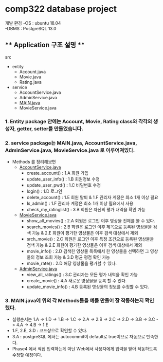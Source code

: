 # comp322 database project
개발 환경
-OS : ubuntu 18.04\
-DBMS : PostgreSQL 13.0

## ** Application 구조 설명 **
src
 - entity
    - Account.java
    - Movie.java
    - Rating.java
  - service
    - AccountService.java
    - AdminService.java
    - [MAIN.java](https://github.com/kdh7575070/comp322/blob/main/Phase4/src/service/MAIN.java)
    - MovieService.java

### 1. Entity package 안에는 Account, Movie, Rating class와 각각의 생성자, getter, setter를 만들었습니다.

### 2. service package는 MAIN.java, AccountService.java, AdminService.java, MovieService.java 로 이루어져있다.
- Methods 를 정리해보면
  - [AccountService.java](https://github.com/kdh7575070/comp322/blob/main/Phase4/src/service/AccountService.java)
    - create_account()      : 1.A 회원 가입
    - update_user_info()    : 1.B 회원정보 수정
    - update_user_pwd()     : 1.C 비밀번호 수정
    - login()               : 1.D 로그인
    - delete_account()      : 1.E 회원 탈퇴 & 1.F 관리자 계정은 최소 1개 이상 필요
    - Is_admin()            : 1.F 관리자 계정은 최소 1개 이상 필요에서 사용
    - check_my_ratinglist() : 3.B 회원은 자신의 평가 내역을 확인 가능 
  - [MovieService.java](https://github.com/kdh7575070/comp322/blob/main/Phase4/src/service/MovieService.java)
    - show_all_movies()     : 2.A 회원은 로그인 이후 영상물 전체를 볼 수 있다.
    - search_movies()       : 2.B 회원은 로그인 이후 제목으로 등록된 영상물을 검색 가능 & 2.E 회원이 평가한 영상물은 이후 검색 대상에서 제외
    - srch_movie()          : 2.C 회원은 로그인 이후 특정 조건으로 등록된 영상물을 검색 가능 & 2.E 회원이 평가한 영상물은 이후 검색 대상에서 제외
    - movie_info()          : 2.D 검색한 영상물 목록에서 한 영상물을 선택하면 그 영상물의 정보 조회 가능 & 3.D 평균 평점 확인 가능
    - movie_rate()          : 2.D 해당 영상물을 평가할 수 있다.
  - [AdminService.java](https://github.com/kdh7575070/comp322/blob/main/Phase4/src/service/AdminService.java)
    - view_all_ratings()    : 3.C 관리자는 모든 평가 내역을 확인 가능 
    - create_movie()        : 4.A 새로운 영상물을 등록 할 수 있다.
    - update_movie_info()   : 4.B 등록된 영상물의 정보를 수정할 수 있다.
    
### 3. MAIN.java에 위의 각 Methods들을 예를 만들어 잘 작동하는지 확인했다.
  - 실행순서는 1.A -> 1.D -> 1.B -> 1.C ->
        	    2.A -> 2.B -> 2.C -> 2.D ->
            	3.B -> 3.C ->
            	4.A -> 4.B -> 1.E
  - 1.F, 2.E, 3.D : 코드상으로 확인할 수 있다.
  - 3.A : postgreSQL 에서는 autocommit이 default로 true이므로 자동으로 만족한다.
  - Phase4 에서 직접 입력하는게 아닌 Web에서 사용자에게 입력을 받아 작동하도록 수정할 예정이다.
